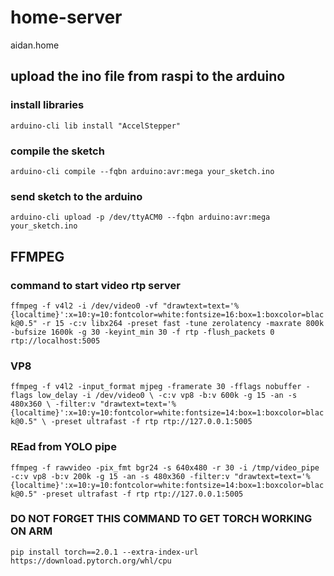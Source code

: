 # home-server

aidan.home

## upload the ino file from raspi to the arduino

### install libraries

`arduino-cli lib install "AccelStepper"`

### compile the sketch

`arduino-cli compile --fqbn arduino:avr:mega your_sketch.ino`

### send sketch to the arduino

`arduino-cli upload -p /dev/ttyACM0 --fqbn arduino:avr:mega your_sketch.ino`

## FFMPEG

### command to start video rtp server

`ffmpeg -f v4l2 -i /dev/video0 -vf "drawtext=text='%{localtime}':x=10:y=10:fontcolor=white:fontsize=16:box=1:boxcolor=black@0.5" -r 15 -c:v libx264 -preset fast -tune zerolatency -maxrate 800k -bufsize 1600k -g 30 -keyint_min 30 -f rtp -flush_packets 0 rtp://localhost:5005`

### VP8

`ffmpeg -f v4l2 -input_format mjpeg -framerate 30 -fflags nobuffer -flags low_delay -i /dev/video0 \
  -c:v vp8 -b:v 600k -g 15 -an -s 480x360 \
  -filter:v "drawtext=text='%{localtime}':x=10:y=10:fontcolor=white:fontsize=14:box=1:boxcolor=black@0.5" \
  -preset ultrafast -f rtp rtp://127.0.0.1:5005`

### REad from YOLO pipe

`ffmpeg -f rawvideo -pix_fmt bgr24 -s 640x480 -r 30 -i /tmp/video_pipe -c:v vp8 -b:v 200k -g 15 -an -s 480x360 -filter:v "drawtext=text='%{localtime}':x=10:y=10:fontcolor=white:fontsize=14:box=1:boxcolor=black@0.5" -preset ultrafast -f rtp rtp://127.0.0.1:5005`

### DO NOT FORGET THIS COMMAND TO GET TORCH WORKING ON ARM

`pip install torch==2.0.1 --extra-index-url https://download.pytorch.org/whl/cpu`
